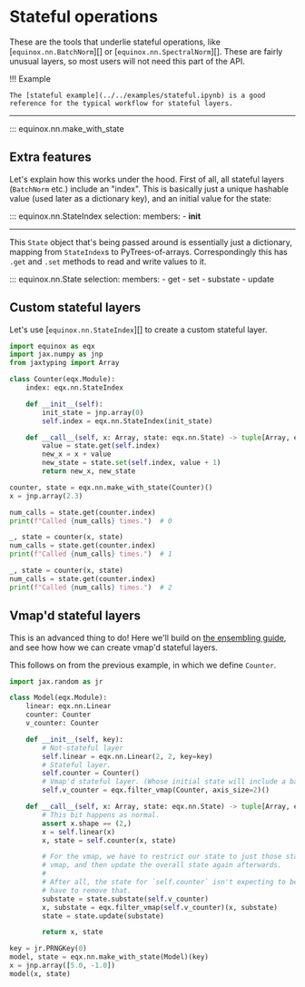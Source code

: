 # Stateful operations

These are the tools that underlie stateful operations, like [`equinox.nn.BatchNorm`][] or [`equinox.nn.SpectralNorm`][]. These are fairly unusual layers, so most users will not need this part of the API.

!!! Example

    The [stateful example](../../examples/stateful.ipynb) is a good reference for the typical workflow for stateful layers.

---

::: equinox.nn.make_with_state

## Extra features

Let's explain how this works under the hood. First of all, all stateful layers (`BatchNorm` etc.) include an "index". This is basically just a unique hashable value (used later as a dictionary key), and an initial value for the state:

::: equinox.nn.StateIndex
    selection:
        members:
            - __init__

---

This `State` object that's being passed around is essentially just a dictionary, mapping from `StateIndex`s to PyTrees-of-arrays. Correspondingly this has `.get` and `.set` methods to read and write values to it.

::: equinox.nn.State
    selection:
        members:
            - get
            - set
            - substate
            - update

## Custom stateful layers

Let's use [`equinox.nn.StateIndex`][] to create a custom stateful layer.

```python
import equinox as eqx
import jax.numpy as jnp
from jaxtyping import Array

class Counter(eqx.Module):
    index: eqx.nn.StateIndex

    def __init__(self):
        init_state = jnp.array(0)
        self.index = eqx.nn.StateIndex(init_state)

    def __call__(self, x: Array, state: eqx.nn.State) -> tuple[Array, eqx.nn.State]:
        value = state.get(self.index)
        new_x = x + value
        new_state = state.set(self.index, value + 1)
        return new_x, new_state

counter, state = eqx.nn.make_with_state(Counter)()
x = jnp.array(2.3)

num_calls = state.get(counter.index)
print(f"Called {num_calls} times.")  # 0

_, state = counter(x, state)
num_calls = state.get(counter.index)
print(f"Called {num_calls} times.")  # 1

_, state = counter(x, state)
num_calls = state.get(counter.index)
print(f"Called {num_calls} times.")  # 2
```

## Vmap'd stateful layers

This is an advanced thing to do! Here we'll build on [the ensembling guide](../../tricks.md#ensembling), and see how how we can create vmap'd stateful layers.

This follows on from the previous example, in which we define `Counter`.
```python
import jax.random as jr

class Model(eqx.Module):
    linear: eqx.nn.Linear
    counter: Counter
    v_counter: Counter

    def __init__(self, key):
        # Not-stateful layer
        self.linear = eqx.nn.Linear(2, 2, key=key)
        # Stateful layer.
        self.counter = Counter()
        # Vmap'd stateful layer. (Whose initial state will include a batch dimension.)
        self.v_counter = eqx.filter_vmap(Counter, axis_size=2)()

    def __call__(self, x: Array, state: eqx.nn.State) -> tuple[Array, eqx.nn.State]:
        # This bit happens as normal.
        assert x.shape == (2,)
        x = self.linear(x)
        x, state = self.counter(x, state)

        # For the vmap, we have to restrict our state to just those states we want to
        # vmap, and then update the overall state again afterwards.
        #
        # After all, the state for `self.counter` isn't expecting to be batched, so we
        # have to remove that.
        substate = state.substate(self.v_counter)
        x, substate = eqx.filter_vmap(self.v_counter)(x, substate)
        state = state.update(substate)

        return x, state

key = jr.PRNGKey(0)
model, state = eqx.nn.make_with_state(Model)(key)
x = jnp.array([5.0, -1.0])
model(x, state)
```
